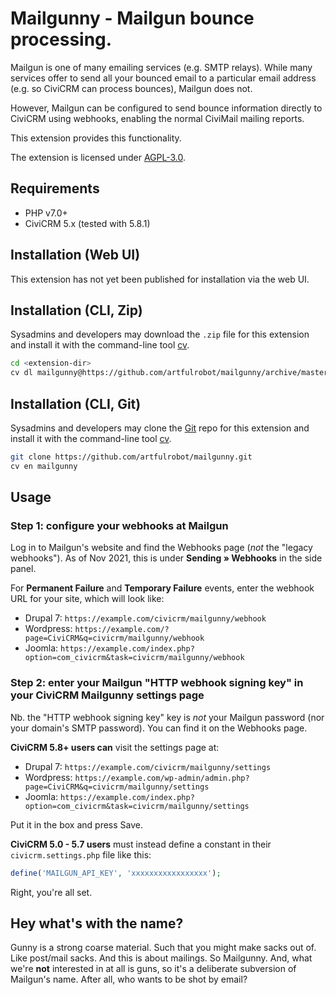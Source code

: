 # Mailgunny - Mailgun bounce processing.

Mailgun is one of many emailing services (e.g. SMTP relays). While many services
offer to send all your bounced email to a particular email address (e.g. so
CiviCRM can process bounces), Mailgun does not.

However, Mailgun can be configured to send bounce information directly to
CiviCRM using webhooks, enabling the normal CiviMail mailing reports.

This extension provides this functionality.

The extension is licensed under [AGPL-3.0](LICENSE.txt).

## Requirements

* PHP v7.0+
* CiviCRM 5.x (tested with 5.8.1)

## Installation (Web UI)

This extension has not yet been published for installation via the web UI.

## Installation (CLI, Zip)

Sysadmins and developers may download the `.zip` file for this extension and
install it with the command-line tool [cv](https://github.com/civicrm/cv).

```bash
cd <extension-dir>
cv dl mailgunny@https://github.com/artfulrobot/mailgunny/archive/master.zip
```

## Installation (CLI, Git)

Sysadmins and developers may clone the [Git](https://en.wikipedia.org/wiki/Git) repo for this extension and
install it with the command-line tool [cv](https://github.com/civicrm/cv).

```bash
git clone https://github.com/artfulrobot/mailgunny.git
cv en mailgunny
```

## Usage

### Step 1: configure your webhooks at Mailgun

Log in to Mailgun's website and find the Webhooks page (*not* the "legacy
webhooks"). As of Nov 2021, this is under **Sending » Webhooks** in the side
panel.

For **Permanent Failure** and **Temporary Failure** events, enter the webhook
URL for your site, which will look like:

- Drupal 7: `https://example.com/civicrm/mailgunny/webhook`
- Wordpress: `https://example.com/?page=CiviCRM&q=civicrm/mailgunny/webhook`
- Joomla: `https://example.com/index.php?option=com_civicrm&task=civicrm/mailgunny/webhook`

### Step 2: enter your Mailgun "HTTP webhook signing key" in your CiviCRM Mailgunny settings page

Nb. the "HTTP webhook signing key" key is *not* your Mailgun password (nor your domain's SMTP
password). You can find it on the Webhooks page.

**CiviCRM 5.8+ users can** visit the settings page at:

- Drupal 7: `https://example.com/civicrm/mailgunny/settings`
- Wordpress: `https://example.com/wp-admin/admin.php?page=CiviCRM&q=civicrm/mailgunny/settings`
- Joomla: `https://example.com/index.php?option=com_civicrm&task=civicrm/mailgunny/settings`

Put it in the box and press Save.

**CiviCRM 5.0 - 5.7 users** must instead define a constant in their `civicrm.settings.php` file like this:

```php
define('MAILGUN_API_KEY', 'xxxxxxxxxxxxxxxxx');
```

Right, you're all set.


## Hey what's with the name?

Gunny is a strong coarse material. Such that you might make sacks out of. Like
post/mail sacks. And this is about mailings. So Mailgunny. And, what we're
**not** interested in at all is guns, so it's a deliberate subversion of
Mailgun's name. After all, who wants to be shot by email?
